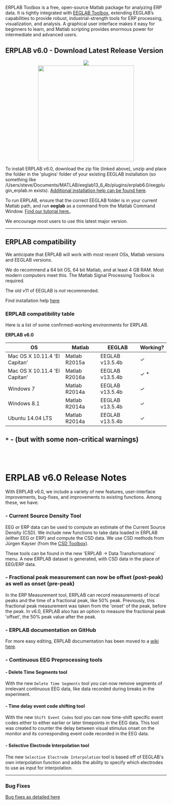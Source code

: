 

ERPLAB Toolbox is a free, open-source Matlab package for analyzing ERP data.  It is tightly integrated with [EEGLAB Toolbox](http://sccn.ucsd.edu/eeglab/), extending EEGLAB’s capabilities to provide robust, industrial-strength tools for ERP processing, visualization, and analysis.  A graphical user interface makes it easy for beginners to learn, and Matlab scripting provides enormous power for intermediate and advanced users. 

## ERPLAB v6.0 - Download Latest Release Version

<p align="center" >
  <a href="https://github.com/lucklab/erplab/releases/download/6.0/erplab6.0.zip"><img src="https://cloud.githubusercontent.com/assets/8988119/8532773/873b2af0-23e5-11e5-9869-c900726713a2.jpg">
<br/>
  
  <img src="https://cloud.githubusercontent.com/assets/5808953/8663301/1ff9a26a-297e-11e5-9e15-a7085569058f.png" width=300px >
 </a>
</p>

To install ERPLAB v6.0, download the zip file (linked above), unzip and place the folder in the 'plugins' folder of your existing EEGLAB installation (so something like /Users/steve/Documents/MATLAB/eeglab13_6_4b/plugins/erplab6.0/eegplugin_erplab.m exists). [Additional installation help can be found here](https://github.com/lucklab/erplab/wiki).

To run ERPLAB, ensure that the correct EEGLAB folder is in your current Matlab path, and run **eeglab** as a command from the Matlab Command Window. [Find our tutorial here.](http://erpinfo.org/erplab/erplab-documentation).

We encourage most users to use this latest major version.

----
## ERPLAB compatibility

We anticipate that ERPLAB will work with most recent OSs, Matlab versions and EEGLAB versions.

We do recommend a 64 bit OS, 64 bit Matlab, and at least 4 GB RAM. Most modern computers meet this. The Matlab Signal Processing Toolbox is required.

The old v11 of EEGLAB is *not* recommended.

Find installation help [here](http://erpinfo.org/erplab)

### ERPLAB compatibility table

Here is a list of some confirmed-working environments for ERPLAB.

**ERPLAB v6.0**

**OS** | **Matlab** | **EEGLAB** | Working?
--- | --- | --- | ---
Mac OS X 10.11.4 'El Capitan'	| Matlab R2015a |	EEGLAB v13.5.4b |	✓
Mac OS X 10.11.4 'El Capitan' |	Matlab R2016a |	EEGLAB v13.5.4b	 | ✓ *
Windows 7	| Matlab R2014a | EEGLAB v13.5.4b |	✓
Windows 8.1 |	Matlab R2014a |	EEGLAB v13.5.4b	| ✓
Ubuntu 14.04 LTS |	Matlab R2014a |	EEGLAB v13.5.4b |	✓

``*`` - (but with some non-critical warnings)
<br/>
<br/>
<br/>
------



# ERPLAB v6.0 Release Notes

With ERPLAB v6.0, we include a variety of new features, user-interface improvements, bug-fixes, and improvements to existing functions. Among these, we have:


### - Current Source Density Tool

EEG or ERP data can be used to compute an estimate of the Current Source Density (CSD). We include new functions to take data loaded in ERPLAB (either EEG or ERP) and compute the CSD data. We use CSD methods from Jürgen Kayser (from the [CSD Toolbox](http://psychophysiology.cpmc.columbia.edu/Software/CSDtoolbox/)).

These tools can be found in the new 'ERPLAB -> Data Transformations' menu. A new ERPLAB dataset is generated, with CSD data in the place of EEG/ERP data.


### - Fractional peak measurement can now be offset (post-peak) as well as onset (pre-peak)

In the ERP Measurement tool, ERPLAB can record measurements of local peaks and the time of a fractional peak, like 50% peak. Previously, this fractional peak measurement was taken from the 'onset' of the peak, before the peak. In v6.0, ERPLAB also has an option to measure the fractional peak 'offset', the 50% peak value after the peak.


### - ERPLAB documentation on GitHub

For more easy editing, ERPLAB documentation has been moved to a [wiki here](https://github.com/lucklab/erplab/wiki).

### - Continuous EEG Preprocessing tools

#### - Delete Time Segments tool
With the new `Delete Time Segments` tool you can now remove segments of irrelevant continuous EEG data, like data recorded during breaks in the experiment. 

#### - Time delay event code shifting tool
With the new `Shift Event Codes` tool you can now time-shift specific event codes either to either earlier or later timepoints in the EEG data. This tool was created to counter the delay between visual stimulus onset on the monitor and its corresponding event code recorded in the EEG data. 

#### - Selective Electrode Interpolation tool
The new `Selective Electrode Interpolation` tool is based off of EEGLAB's own interpolation function and adds the ability to specify which electrodes to use as input for interpolation.


----
### Bug Fixes

[Bug fixes as detailed here](https://github.com/lucklab/erplab/issues?utf8=%E2%9C%93&q=is%3Aissue+is%3Aclosed)
